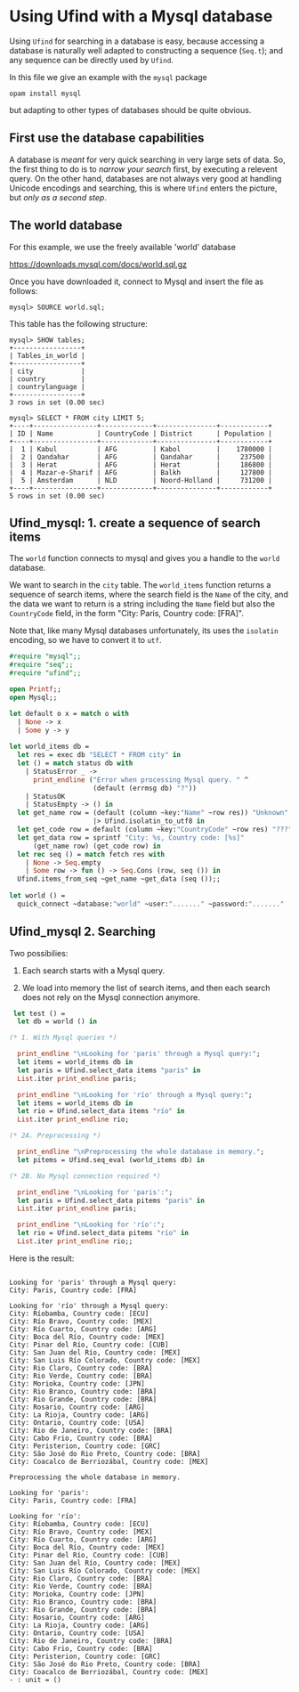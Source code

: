 # Using Ufind with a Mysql database

Using `Ufind` for searching in a database is easy, because accessing a
database is naturally well adapted to constructing a sequence
(`Seq.t`); and any sequence can be directly used by `Ufind`.

In this file we give an example with the `mysql` package

```
opam install mysql
```

but adapting to other types of databases should be quite obvious.

## First use the database capabilities

A database is _meant_ for very quick searching in very large sets of
data.  So, the first thing to do is to _narrow your search_ first, by
executing a relevent query. On the other hand, databases are not
always very good at handling Unicode encodings and searching, this is
where `Ufind` enters the picture, but _only as a second step_.

## The world database

For this example, we use the freely available 'world' database

https://downloads.mysql.com/docs/world.sql.gz

Once you have downloaded it, connect to Mysql and insert the file as follows:

```
mysql> SOURCE world.sql;
```

This table has the following structure:

```
mysql> SHOW tables;
+-----------------+
| Tables_in_world |
+-----------------+
| city            |
| country         |
| countrylanguage |
+-----------------+
3 rows in set (0.00 sec)

mysql> SELECT * FROM city LIMIT 5;
+----+----------------+-------------+---------------+------------+
| ID | Name           | CountryCode | District      | Population |
+----+----------------+-------------+---------------+------------+
|  1 | Kabul          | AFG         | Kabol         |    1780000 |
|  2 | Qandahar       | AFG         | Qandahar      |     237500 |
|  3 | Herat          | AFG         | Herat         |     186800 |
|  4 | Mazar-e-Sharif | AFG         | Balkh         |     127800 |
|  5 | Amsterdam      | NLD         | Noord-Holland |     731200 |
+----+----------------+-------------+---------------+------------+
5 rows in set (0.00 sec)
```

## Ufind_mysql: 1. create a sequence of search items

The `world` function connects to mysql and gives you a handle to the
`world` database.

We want to search in the `city` table. The `world_items` function
returns a sequence of search items, where the search field is the
`Name` of the city, and the data we want to return is a string
including the `Name` field but also the `CountryCode` field, in the
form "City: Paris, Country code: [FRA]".

Note that, like many Mysql databases unfortunately, its uses the
`isolatin` encoding, so we have to convert it to `utf`.


```ocaml
#require "mysql";;
#require "seq";;
#require "ufind";;

open Printf;;
open Mysql;;

let default o x = match o with
  | None -> x
  | Some y -> y
    
let world_items db =
  let res = exec db "SELECT * FROM city" in
  let () = match status db with
    | StatusError _ ->
      print_endline ("Error when processing Mysql query. " ^
                     (default (errmsg db) "?"))
    | StatusOK
    | StatusEmpty -> () in
  let get_name row = (default (column ~key:"Name" ~row res)) "Unknown"
                     |> Ufind.isolatin_to_utf8 in
  let get_code row = default (column ~key:"CountryCode" ~row res) "???" in
  let get_data row = sprintf "City: %s, Country code: [%s]"
      (get_name row) (get_code row) in
  let rec seq () = match fetch res with
    | None -> Seq.empty
    | Some row -> fun () -> Seq.Cons (row, seq ()) in
  Ufind.items_from_seq ~get_name ~get_data (seq ());;
  
let world () =
  quick_connect ~database:"world" ~user:"......." ~password:"......."  ()
```

## Ufind_mysql 2. Searching

Two possibilies:

1. Each search starts with a Mysql query.

2. We load into memory the list of search items, and then each search
does not rely on the Mysql connection anymore.

```ocaml
 let test () =
  let db = world () in

(* 1. With Mysql queries *)

  print_endline "\nLooking for 'paris' through a Mysql query:";
  let items = world_items db in
  let paris = Ufind.select_data items "paris" in
  List.iter print_endline paris;

  print_endline "\nLooking for 'río' through a Mysql query:";
  let items = world_items db in
  let rio = Ufind.select_data items "río" in
  List.iter print_endline rio;

(* 2A. Preprocessing *)

  print_endline "\nPreprocessing the whole database in memory.";
  let pitems = Ufind.seq_eval (world_items db) in

(* 2B. No Mysql connection required *)

  print_endline "\nLooking for 'paris':";
  let paris = Ufind.select_data pitems "paris" in
  List.iter print_endline paris;

  print_endline "\nLooking for 'río':";
  let rio = Ufind.select_data pitems "río" in
  List.iter print_endline rio;;

```

Here is the result:

```

Looking for 'paris' through a Mysql query:
City: Paris, Country code: [FRA]

Looking for 'río' through a Mysql query:
City: Ríobamba, Country code: [ECU]
City: Río Bravo, Country code: [MEX]
City: Río Cuarto, Country code: [ARG]
City: Boca del Río, Country code: [MEX]
City: Pinar del Río, Country code: [CUB]
City: San Juan del Río, Country code: [MEX]
City: San Luis Río Colorado, Country code: [MEX]
City: Rio Claro, Country code: [BRA]
City: Rio Verde, Country code: [BRA]
City: Morioka, Country code: [JPN]
City: Rio Branco, Country code: [BRA]
City: Rio Grande, Country code: [BRA]
City: Rosario, Country code: [ARG]
City: La Rioja, Country code: [ARG]
City: Ontario, Country code: [USA]
City: Rio de Janeiro, Country code: [BRA]
City: Cabo Frio, Country code: [BRA]
City: Peristerion, Country code: [GRC]
City: São José do Rio Preto, Country code: [BRA]
City: Coacalco de Berriozábal, Country code: [MEX]

Preprocessing the whole database in memory.

Looking for 'paris':
City: Paris, Country code: [FRA]

Looking for 'río':
City: Ríobamba, Country code: [ECU]
City: Río Bravo, Country code: [MEX]
City: Río Cuarto, Country code: [ARG]
City: Boca del Río, Country code: [MEX]
City: Pinar del Río, Country code: [CUB]
City: San Juan del Río, Country code: [MEX]
City: San Luis Río Colorado, Country code: [MEX]
City: Rio Claro, Country code: [BRA]
City: Rio Verde, Country code: [BRA]
City: Morioka, Country code: [JPN]
City: Rio Branco, Country code: [BRA]
City: Rio Grande, Country code: [BRA]
City: Rosario, Country code: [ARG]
City: La Rioja, Country code: [ARG]
City: Ontario, Country code: [USA]
City: Rio de Janeiro, Country code: [BRA]
City: Cabo Frio, Country code: [BRA]
City: Peristerion, Country code: [GRC]
City: São José do Rio Preto, Country code: [BRA]
City: Coacalco de Berriozábal, Country code: [MEX]
- : unit = ()

```
